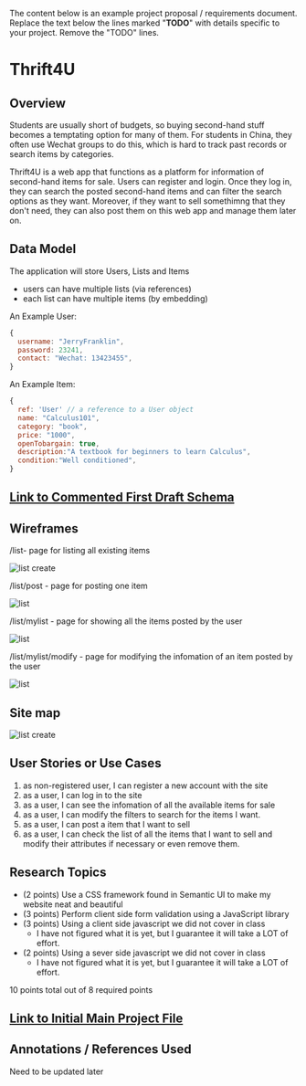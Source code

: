 The content below is an example project proposal / requirements document. Replace the text below the lines marked "__TODO__" with details specific to your project. Remove the "TODO" lines.

# Thrift4U

## Overview

Students are usually short of budgets, so buying second-hand stuff becomes a temptating option for many of them. For students in China, they often use Wechat groups to do this, which is hard to track past records or search items by categories.

Thrift4U is a web app that functions as a platform for information of second-hand items for sale. Users can register and login. Once they log in, they can search the posted second-hand items and can filter the search options as they want. Moreover, if they want to sell somethimng that they don't need, they can also post them on this web app and manage them later on.


## Data Model

The application will store Users, Lists and Items

* users can have multiple lists (via references)
* each list can have multiple items (by embedding)


An Example User:

```javascript
{
  username: "JerryFranklin",
  password: 23241,
  contact: "Wechat: 13423455",
}
```

An Example Item:

```javascript
{
  ref: 'User' // a reference to a User object
  name: "Calculus101",
  category: "book",
  price: "1000",
  openTobargain: true,
  description:"A textbook for beginners to learn Calculus",
  condition:"Well conditioned",
}
```


## [Link to Commented First Draft Schema](db.mjs) 

## Wireframes

/list- page for listing all existing items

![list create](documentation/list.jpg)

/list/post - page for posting one item

![list](documentation/post.jpg)

/list/mylist - page for showing all the items posted by the user

![list](documentation/mylist.jpg)

/list/mylist/modify - page for modifying the infomation of an item posted by the user

![list](documentation/modify.jpg)

## Site map

![list create](documentation/sitemap.jpg)


## User Stories or Use Cases

1. as non-registered user, I can register a new account with the site
2. as a user, I can log in to the site
3. as a user, I can see the infomation of all the available items for sale
4. as a user, I can modify the filters to search for the items I want. 
5. as a user, I can post a item that I want to sell
6. as a user, I can check the list of all the items that I want to sell and modify their attributes if necessary or even remove them. 

## Research Topics

* (2 points) Use a CSS framework found in Semantic UI to make my website neat and beautiful
* (3 points) Perform client side form validation using a JavaScript library
* (3 points) Using a client side javascript we did not cover in class
    * I have not figured what it is yet, but I guarantee it will take a LOT of effort. 
* (2 points) Using a sever side javascript we did not cover in class
    * I have not figured what it is yet, but I guarantee it will take a LOT of effort. 

10 points total out of 8 required points 


## [Link to Initial Main Project File](app.mjs) 

## Annotations / References Used
Need to be updated later


